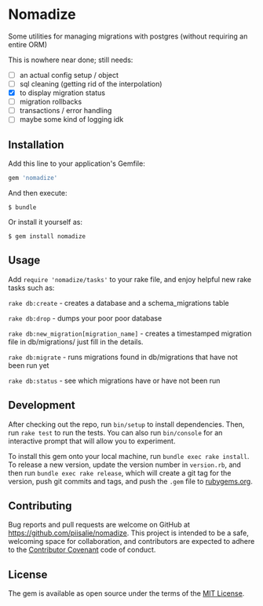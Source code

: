 # Nomadize

Some utilities for managing migrations with postgres (without requiring an entire ORM)

This is nowhere near done; still needs:
- [ ] an actual config setup / object
- [ ] sql cleaning (getting rid of the interpolation)
- [x] to display migration status
- [ ] migration rollbacks
- [ ] transactions / error handling
- [ ] maybe some kind of logging idk

## Installation

Add this line to your application's Gemfile:

```ruby
gem 'nomadize'
```

And then execute:

    $ bundle

Or install it yourself as:

    $ gem install nomadize

## Usage

Add `require 'nomadize/tasks'` to your rake file, and enjoy helpful new rake
tasks such as:

`rake db:create` - creates a database and a schema_migrations table

`rake db:drop`   - dumps your poor poor database

`rake db:new_migration[migration_name]` - creates a timestamped migration file in db/migrations/ just fill in the details.

`rake db:migrate` - runs migrations found in db/migrations that have not been run yet

`rake db:status` - see which migrations have or have not been run

## Development

After checking out the repo, run `bin/setup` to install dependencies. Then, run `rake test` to run the tests. You can also run `bin/console` for an interactive prompt that will allow you to experiment.

To install this gem onto your local machine, run `bundle exec rake install`. To release a new version, update the version number in `version.rb`, and then run `bundle exec rake release`, which will create a git tag for the version, push git commits and tags, and push the `.gem` file to [rubygems.org](https://rubygems.org).

## Contributing

Bug reports and pull requests are welcome on GitHub at https://github.com/piisalie/nomadize. This project is intended to be a safe, welcoming space for collaboration, and contributors are expected to adhere to the [Contributor Covenant](contributor-covenant.org) code of conduct.


## License

The gem is available as open source under the terms of the [MIT License](http://opensource.org/licenses/MIT).
